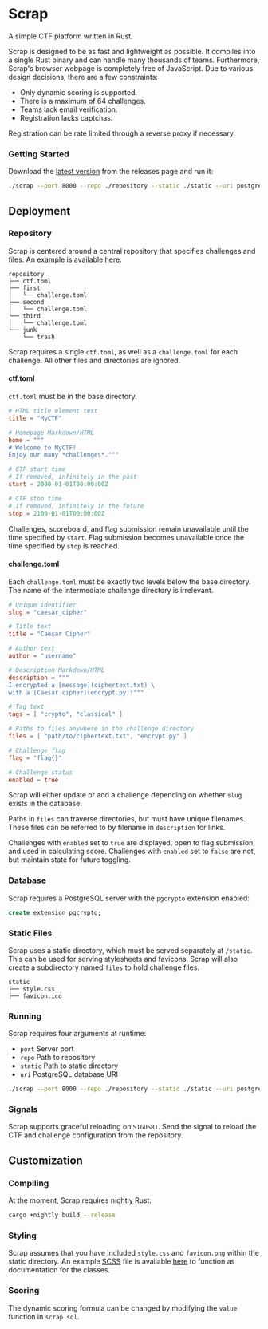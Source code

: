 # Scrap

A simple CTF platform written in Rust.

Scrap is designed to be as fast and lightweight as possible. It compiles into a single Rust binary and can handle many thousands of teams. Furthermore, Scrap's browser webpage is completely free of JavaScript. Due to various design decisions, there are a few constraints:

* Only dynamic scoring is supported.
* There is a maximum of 64 challenges.
* Teams lack email verification.
* Registration lacks captchas.

Registration can be rate limited through a reverse proxy if necessary.

### Getting Started

Download the [latest version](https://github.com/pearl/scrap/releases/latest) from the releases page and run it:

```bash
./scrap --port 8000 --repo ./repository --static ./static --uri postgres://user:pass@host/db
```

## Deployment

### Repository

Scrap is centered around a central repository that specifies challenges and files. An example is available [here](https://github.com/pearl/scrap/tree/master/examples/respository).

```
repository
├── ctf.toml
├── first
│   └── challenge.toml
├── second
│   └── challenge.toml
└── third
│   └── challenge.toml
└── junk
    └── trash
```

Scrap requires a single `ctf.toml`, as well as a `challenge.toml` for each challenge. All other files and directories are ignored.

#### ctf.toml

`ctf.toml` must be in the base directory.

```toml
# HTML title element text
title = "MyCTF"

# Homepage Markdown/HTML
home = """
# Welcome to MyCTF!
Enjoy our many *challenges*."""

# CTF start time
# If removed, infinitely in the past
start = 2000-01-01T00:00:00Z

# CTF stop time
# If removed, infinitely in the future
stop = 2100-01-01T00:00:00Z
```

Challenges, scoreboard, and flag submission remain unavailable until the time specified by `start`. Flag submission becomes unavailable once the time specified by `stop` is reached.

#### challenge.toml

Each `challenge.toml` must be exactly two levels below the base directory. The name of the intermediate challenge directory is irrelevant.

```toml
# Unique identifier
slug = "caesar_cipher"

# Title text
title = "Caesar Cipher"

# Author text
author = "username"

# Description Markdown/HTML
description = """
I encrypted a [message](ciphertext.txt) \
with a [Caesar cipher](encrypt.py)!"""

# Tag text
tags = [ "crypto", "classical" ]

# Paths to files anywhere in the challenge directory
files = [ "path/to/ciphertext.txt", "encrypt.py" ]

# Challenge flag
flag = "flag{}"

# Challenge status
enabled = true
```

Scrap will either update or add a challenge depending on whether `slug` exists in the database.

Paths in `files` can traverse directories, but must have unique filenames. These files can be referred to by filename in `description` for links.

Challenges with `enabled` set to `true` are displayed, open to flag submission, and used in calculating score. Challenges with `enabled` set to `false` are not, but maintain state for future toggling.

### Database

Scrap requires a PostgreSQL server with the `pgcrypto` extension enabled:

```sql
create extension pgcrypto;
```

### Static Files

Scrap uses a static directory, which must be served separately at `/static`. This can be used for serving stylesheets and favicons. Scrap will also create a subdirectory named `files` to hold challenge files.

```
static
├── style.css
├── favicon.ico
```

### Running

Scrap requires four arguments at runtime:

- `port` Server port
- `repo` Path to repository
- `static` Path to static directory
- `uri` PostgreSQL database URI

```bash
./scrap --port 8000 --repo ./repository --static ./static --uri postgres://user:pass@host/db
```

### Signals

Scrap supports graceful reloading on `SIGUSR1`. Send the signal to reload the CTF and challenge configuration from the repository.

## Customization

### Compiling

At the moment, Scrap requires nightly Rust.

```bash
cargo +nightly build --release
```

### Styling

Scrap assumes that you have included `style.css` and `favicon.png` within the static directory. An example [SCSS](https://sass-lang.com/documentation/syntax) file is available [here](https://github.com/pearl/scrap/blob/master/examples/style.scss) to function as documentation for the classes.

### Scoring

The dynamic scoring formula can be changed by modifying the `value` function in `scrap.sql`.
